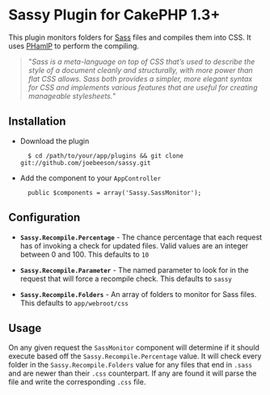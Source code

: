 # Sassy Plugin for CakePHP 1.3+

This plugin monitors folders for [Sass][1] files and compiles them into CSS. It uses [PHamlP][2] to perform the compiling.

> "*Sass is a meta-language on top of CSS that’s used to describe the style of a document cleanly and structurally, with more power than flat CSS allows. Sass both provides a simpler, more elegant syntax for CSS and implements various features that are useful for creating manageable stylesheets.*"

## Installation

* Download the plugin

        $ cd /path/to/your/app/plugins && git clone git://github.com/joebeeson/sassy.git

* Add the component to your `AppController`

        public $components = array('Sassy.SassMonitor');

## Configuration

* **`Sassy.Recompile.Percentage`** - The chance percentage that each request has of invoking a check for updated files. Valid values are an integer between 0 and 100. This defaults to `10`

* **`Sassy.Recompile.Parameter`** - The named parameter to look for in the request that will force a recompile check. This defaults to `sassy`

* **`Sassy.Recompile.Folders`** - An array of folders to monitor for Sass files. 
 This defaults to `app/webroot/css`

## Usage

On any given request the `SassMonitor` component will determine if it should execute based off the `Sassy.Recompile.Percentage` value. It will check every folder in the `Sassy.Recompile.Folders` value for any files that end in `.sass` and are newer than their `.css` counterpart. If any are found it will parse the file and write the corresponding `.css` file. 

  [1]: http://sass-lang.com/
  [2]: http://code.google.com/p/phamlp/
